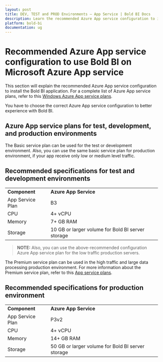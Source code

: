 ```yaml
---
layout: post
title: DEV, TEST and PROD Environments – App Service | Bold BI Docs
description: Learn the recommended Azure App service configuration to install the Bold BI application in test, development, and production environments for embedding use.
platform: bold-bi
documentation: ug
---
```


# Recommended Azure App service configuration to use Bold BI on Microsoft Azure App service

This section will explain the recommended Azure App service configuration to install the Bold BI application. For a complete list of Azure App service plans, refer to this [Windows Azure App service plans](https://azure.microsoft.com/en-in/pricing/details/app-service/windows).

You have to choose the correct Azure App service configuration to better experience with Bold BI.

## Azure App service plans for test, development, and production environments

 The Basic service plan can be used for the test or development environment. Also, you can use the same basic service plan for production environment, if your app receive only low or medium level traffic.

## Recommended specifications for test and development environments

<table>
 <tr>
    <td>
       <span style="font-weight:bold">Component</span>
    </td>
     <td>
        <span style="font-weight:bold">Azure App Service</span>
    </td>
 </tr>
 <tr>
 <td> App Service Plan </td>
 <td> B3 </td>
 </tr>
 <tr>
 <td> CPU </td>
 <td> 4+ vCPU </td>
 </tr>
 <td> Memory </td>
 <td> 7+ GB RAM </td>
 </tr>
 <tr>
 <td> Storage </td>
 <td> 10 GB or larger volume for Bold BI server storage </td>
 </tr>
 </table>

 > **NOTE:**  Also, you can use the above-recommended configuration Azure App service plan for the low traffic production servers.

The Premium service plan can be used in the high traffic and large data processing production environment. For more information about the Premium service plan, refer to this [App service plans](https://azure.microsoft.com/en-in/pricing/details/app-service/windows/).

## Recommended specifications for production environment

<table>
 <tr>
    <td>
       <span style="font-weight:bold">Component</span>
    </td>
     <td>
        <span style="font-weight:bold">Azure App Service</span>
    </td>
 </tr>
 <tr>
 <td> App Service Plan </td>
 <td> P3v2 </td>
 </tr>
 <tr>
 <td> CPU </td>
 <td> 4+ vCPU </td>
 </tr>
 <tr>
 <td> Memory </td>
 <td> 14+ GB RAM </td>
 </tr>
 <tr>
 <td> Storage </td>
 <td> 50 GB or larger volume for Bold BI server storage </td>
 </tr>
 </table>